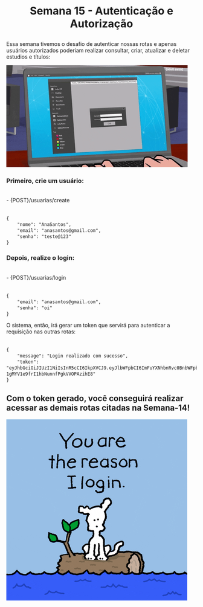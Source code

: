 <h1 align="center">
    <br>
    <p align="center">Semana 15 - Autenticação e Autorização<p>
</h1>


Essa semana tivemos o desafio de autenticar nossas rotas e apenas usuários autorizados poderiam realizar consultar, criar, atualizar e deletar estudios e títulos:

![gif "acess denied"](img/acessDenied.gif)

### Primeiro, crie um usuário:
<br>
- {POST}/usuarias/create
<br>
<br>

```
{
	"nome": "AnaSantos",
	"email": "anasantos@gmail.com",
	"senha": "teste@123"
}
```
### Depois, realize o login:
<br>
- {POST}/usuarias/login
<br>
<br>

```
{
	"email": "anasantos@gmail.com",
	"senha": "oi"
}
```

O sistema, então, irá gerar um token que servirá para autenticar a requisição nas outras rotas:
<br>
<br>

```
{
    "message": "Login realizado com sucesso",
    "token": "eyJhbGciOiJIUzI1NiIsInR5cCI6IkpXVCJ9.eyJlbWFpbCI6ImFuYXNhbnRvc0BnbWFpbC5jb20iLCJpYXQiOjE2Mjk3NjY2MTV9.CTLcEWf2Ut-1gMYV1e9frI1hbNunnfPgkVVOPAzihE8"
}
```

## Com o token gerado, você conseguirá realizar acessar as demais rotas citadas na Semana-14!

![gif "log in"](img/logIn.gif)



